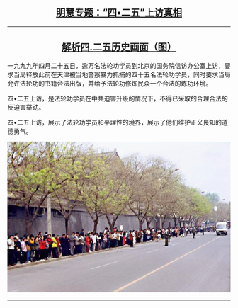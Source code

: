 
<h2 align="center"><a href="http://qq.leucas.men/9/?raw=true">明慧专题：“四•二五”上访真相</a></h2>


<hr>

<h2 align="center"><a href="https://github.com/zhut019111/one/blob/master/425-1.md">解析四.二五历史画面（图）</a></h2>


一九九九年四月二十五日，逾万名法轮功学员到北京的国务院信访办公室上访，要求当局释放此前在天津被当地警察暴力抓捕的四十五名法轮功学员，同时要求当局允许法轮功的书籍合法出版，并给予法轮功修炼民众一个合法的炼功环境。

四•二五上访，是法轮功学员在中共迫害升级的情况下，不得已采取的合理合法的反迫害举动。

四•二五上访，展示了法轮功学员和平理性的境界，展示了他们维护正义良知的道德勇气。


<div align=center>
<img src="https://github.com/zhut019111/one/blob/master/img/425/425_april25_peaceful_appeal_01.jpg">
</div>
<hr>
